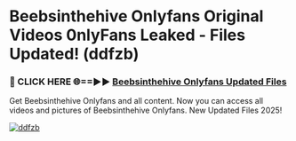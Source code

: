 # Beebsinthehive Onlyfans Original Videos 0nlyFans Leaked - Files Updated! (ddfzb)

<h3>🔴 CLICK HERE 🌐==►► <a href="https://tinyurl.com/ehrbuxhb" rel="nofollow">Beebsinthehive Onlyfans Updated Files</a></h3>

Get Beebsinthehive Onlyfans and all content. Now you can access all videos and pictures of Beebsinthehive Onlyfans. New Updated Files 2025!

[![ddfzb](https://i.imgur.com/lVYEuWS.gif)](https://tinyurl.com/ehrbuxhb)
